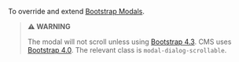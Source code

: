 To override and extend [Bootstrap Modals](https://getbootstrap.com/docs/4.3/components/modal/).

> **⚠️ WARNING**
>
> The modal will not scroll unless using [Bootstrap 4.3](https://getbootstrap.com/docs/4.3/components/modal/). CMS uses [Bootstrap 4.0](https://getbootstrap.com/docs/4.0/components/modal/). The relevant class is `modal-dialog-scrollable`.

<script>
/* To open external links in new window */
Array.from(document.links)
  .filter(link => link.hostname != window.location.hostname)
  .forEach(link => link.target = '_blank');
</script>

